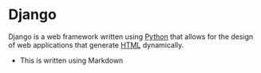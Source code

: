 # Django

Django is a web framework written using [Python](/wiki/Python) that allows for the design of web applications that generate [HTML](/wiki/HTML) dynamically.

* This is written using Markdown